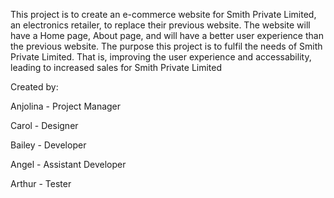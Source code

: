 This project is to create an e-commerce website for Smith Private Limited, an electronics retailer, to replace their previous website. The website will have a Home page, About page, and will have a better user experience than the previous website.
The purpose this project is to fulfil the needs of Smith Private Limited. That is, improving the user experience and accessability, leading to increased sales for Smith Private Limited

Created by:

Anjolina - Project Manager

Carol - Designer 

Bailey - Developer

Angel - Assistant Developer

Arthur - Tester
